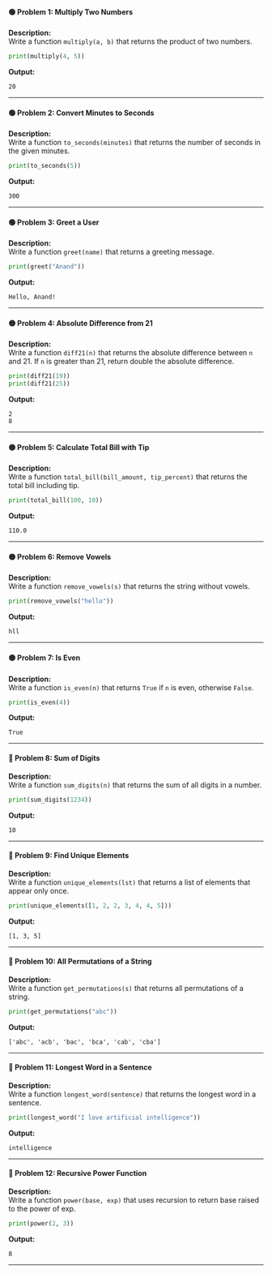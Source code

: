 #### 🟢 Problem 1: Multiply Two Numbers
**Description:**  
Write a function `multiply(a, b)` that returns the product of two numbers.

```python
print(multiply(4, 5))
```
**Output:**
```
20
```

---

#### 🟢 Problem 2: Convert Minutes to Seconds
**Description:**  
Write a function `to_seconds(minutes)` that returns the number of seconds in the given minutes.

```python
print(to_seconds(5))
```
**Output:**
```
300
```

---

#### 🟢 Problem 3: Greet a User
**Description:**  
Write a function `greet(name)` that returns a greeting message.

```python
print(greet("Anand"))
```
**Output:**
```
Hello, Anand!
```

---

#### 🟡 Problem 4: Absolute Difference from 21
**Description:**  
Write a function `diff21(n)` that returns the absolute difference between `n` and 21. If `n` is greater than 21, return double the absolute difference.

```python
print(diff21(19))
print(diff21(25))
```
**Output:**
```
2
8
```

---

#### 🟡 Problem 5: Calculate Total Bill with Tip
**Description:**  
Write a function `total_bill(bill_amount, tip_percent)` that returns the total bill including tip.

```python
print(total_bill(100, 10))
```
**Output:**
```
110.0
```

---

#### 🟡 Problem 6: Remove Vowels
**Description:**  
Write a function `remove_vowels(s)` that returns the string without vowels.

```python
print(remove_vowels("hello"))
```
**Output:**
```
hll
```

---

#### 🟡 Problem 7: Is Even
**Description:**  
Write a function `is_even(n)` that returns `True` if `n` is even, otherwise `False`.

```python
print(is_even(4))
```
**Output:**
```
True
```

---

#### 🔴 Problem 8: Sum of Digits
**Description:**  
Write a function `sum_digits(n)` that returns the sum of all digits in a number.

```python
print(sum_digits(1234))
```
**Output:**
```
10
```

---

#### 🔴 Problem 9: Find Unique Elements
**Description:**  
Write a function `unique_elements(lst)` that returns a list of elements that appear only once.

```python
print(unique_elements([1, 2, 2, 3, 4, 4, 5]))
```
**Output:**
```
[1, 3, 5]
```

---

#### 🔴 Problem 10: All Permutations of a String
**Description:**  
Write a function `get_permutations(s)` that returns all permutations of a string.

```python
print(get_permutations("abc"))
```
**Output:**
```
['abc', 'acb', 'bac', 'bca', 'cab', 'cba']
```

---

#### 🔴 Problem 11: Longest Word in a Sentence
**Description:**  
Write a function `longest_word(sentence)` that returns the longest word in a sentence.

```python
print(longest_word("I love artificial intelligence"))
```
**Output:**
```
intelligence
```

---

#### 🔴 Problem 12: Recursive Power Function
**Description:**  
Write a function `power(base, exp)` that uses recursion to return base raised to the power of exp.

```python
print(power(2, 3))
```
**Output:**
```
8
```

---

